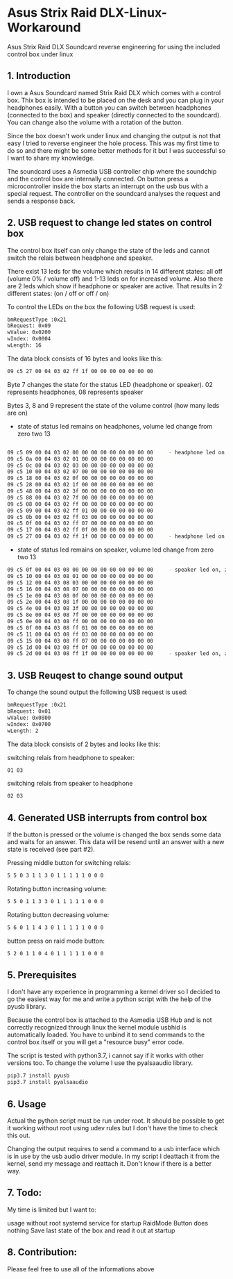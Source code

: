 # Asus Strix Raid DLX-Linux-Workaround
Asus Strix Raid DLX Soundcard reverse engineering for using the included control box under linux

## 1. Introduction

I own a Asus Soundcard named Strix Raid DLX which comes with a control box. Thix box is intended to be placed on the desk and you can plug in your headphones easily.
With a button you can switch between headphones (connected to the box) and speaker (directly connected to the soundcard). You can change also the volume with a rotation of the button.

Since the box doesn't work under linux and changing the output is not that easy I tried to reverse engineer the hole process. This was my first time to do so and there might be
some better methods for it but I was successful so I want to share my knowledge.

The soundcard uses a Asmedia USB controller chip where the soundchip and the control box are internally connected. 
On button press a microcontroller inside the box starts an interrupt on the usb bus with a special request. The controller on the soundcard analyses the request and sends a response back.

## 2. USB request to change led states on control box

The control box itself can only change the state of the leds and cannot switch the relais between headphone and speaker.

There exist 13 leds for the volume which results in 14 different states: all off (volume 0% / volume off) and 1-13 leds on for increased volume.
Also there are 2 leds which show if headphone or speaker are active. That results in 2 different states: (on / off or off / on)

To control the LEDs on the box the following USB request is used:

```bash
bmRequestType :0x21
bRequest: 0x09
wValue: 0x0200
wIndex: 0x0004
wLength: 16
```

The data block consists of 16 bytes and looks like this:
```bash
09 c5 27 00 04 03 02 ff 1f 00 00 00 00 00 00 00
```

Byte 7 changes the state for the status LED (headphone or speaker). 02 represents headphones, 08 represents speaker

Bytes 3, 8 and 9 represent the state of the volume control (how many leds are on)

- state of status led remains on headphones, volume led change from zero two 13

```bash

09 c5 09 00 04 03 02 00 00 00 00 00 00 00 00 00		- headphone led on, zero volume leds
09 c5 0a 00 04 03 02 01 00 00 00 00 00 00 00 00
09 c5 0c 00 04 03 02 03 00 00 00 00 00 00 00 00
09 c5 10 00 04 03 02 07 00 00 00 00 00 00 00 00
09 c5 18 00 04 03 02 0f 00 00 00 00 00 00 00 00
09 c5 28 00 04 03 02 1f 00 00 00 00 00 00 00 00
09 c5 48 00 04 03 02 3f 00 00 00 00 00 00 00 00
09 c5 88 00 04 03 02 7f 00 00 00 00 00 00 00 00
09 c5 08 00 04 03 02 ff 00 00 00 00 00 00 00 00
09 c5 09 00 04 03 02 ff 01 00 00 00 00 00 00 00
09 c5 0b 00 04 03 02 ff 03 00 00 00 00 00 00 00
09 c5 0f 00 04 03 02 ff 07 00 00 00 00 00 00 00
09 c5 17 00 04 03 02 ff 0f 00 00 00 00 00 00 00
09 c5 27 00 04 03 02 ff 1f 00 00 00 00 00 00 00		- headphone led on, all 13 volume leds on
```
- state of status led remains on speaker, volume led change from zero two 13

```bash
09 c5 0f 00 04 03 08 00 00 00 00 00 00 00 00 00		- speaker led on, zero volume leds
09 c5 10 00 04 03 08 01 00 00 00 00 00 00 00 00
09 c5 12 00 04 03 08 03 00 00 00 00 00 00 00 00
09 c5 16 00 04 03 08 07 00 00 00 00 00 00 00 00
09 c5 1e 00 04 03 08 0f 00 00 00 00 00 00 00 00
09 c5 2e 00 04 03 08 1f 00 00 00 00 00 00 00 00
09 c5 4e 00 04 03 08 3f 00 00 00 00 00 00 00 00
09 c5 8e 00 04 03 08 7f 00 00 00 00 00 00 00 00
09 c5 0e 00 04 03 08 ff 00 00 00 00 00 00 00 00
09 c5 0f 00 04 03 08 ff 01 00 00 00 00 00 00 00
09 c5 11 00 04 03 08 ff 03 00 00 00 00 00 00 00
09 c5 15 00 04 03 08 ff 07 00 00 00 00 00 00 00
09 c5 1d 00 04 03 08 ff 0f 00 00 00 00 00 00 00
09 c5 2d 00 04 03 08 ff 1f 00 00 00 00 00 00 00		- speaker led on, all 13 volume leds on
```
## 3. USB Reuqest to change sound output

To change the sound output the following USB request is used:
```bash
bmRequestType :0x21
bRequest: 0x01
wValue: 0x0800
wIndex: 0x0700
wLength: 2
```
The data block consists of 2 bytes and looks like this:

switching relais from headphone to speaker:
```bash
01 03
```
switching relais from speaker to headphone
```bash
02 03
```

## 4. Generated USB interrupts from control box

If the button is pressed or the volume is changed the box sends some data and waits for an answer. This data will be resend
until an answer with a new state is received (see part #2).

Pressing middle button for switching relais:
```bash
5 5 0 3 1 1 3 0 1 1 1 1 1 0 0 0
```
Rotating button increasing volume:
```bash
5 5 0 1 1 3 3 0 1 1 1 1 1 0 0 0
```
Rotating button decreasing volume:
```bash
5 6 0 1 1 4 3 0 1 1 1 1 1 0 0 0
```
button press on raid mode button:
```bash
5 2 0 1 1 0 4 0 1 1 1 1 1 0 0 0
```

## 5. Prerequisites

I don't have any experience in programming a kernel driver so I decided to go the easiest way for me and write a python script with
the help of the pyusb library.

Because the control box is attached to the Asmedia USB Hub and is not correctly recognized through linux the kernel module usbhid is 
automatically loaded. You have to unbind it to send commands to the control box itself or you will get a "resource busy" error code.

The script is tested with python3.7, i cannot say if it works with other versions too.
To change the volume I use the pyalsaaudio library.

```bash
pip3.7 install pyusb
pip3.7 install pyalsaaudio

```

## 6. Usage

Actual the python script must be run under root. It should be possible to get it working without root using udev rules but I don't have
the time to check this out.

Changing the output requires to send a command to a usb interface which is in use by the usb audio driver module. In my script I deattach
it from the kernel, send my message and reattach it. Don't know if there is a better way.

## 7. Todo:

My time is limited but I want to:

usage without root
systemd service for startup
RaidMode Button does nothing
Save last state of the box and read it out at startup


## 8. Contribution:

Please feel free to use all of the informations above



